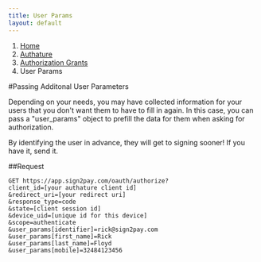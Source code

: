 ```yaml
---
title: User Params
layout: default
---
```


<ol class="breadcrumb">
  <li><a href="/">Home</a></li>
  <li><a href="/authature">Authature</a></li>
  <li><a href="/authature/access_grants.html">Authorization Grants</a></li>
  <li>User Params</li>
</ol>

#Passing Additonal User Parameters

Depending on your needs, you may have collected information for your users that you don't want them to have to fill in again. In this case, you can pass a "user_params" object to prefill the data for them when asking for authorization.

By identifying the user in advance, they will get to signing sooner! If you have it, send it.

##Request

    GET https://app.sign2pay.com/oauth/authorize?
    client_id=[your authature client id]
    &redirect_uri=[your redirect uri]
    &response_type=code
    &state=[client session id]
    &device_uid=[unique id for this device]
    &scope=authenticate
    &user_params[identifier]=rick@sign2pay.com
    &user_params[first_name]=Rick
    &user_params[last_name]=Floyd
    &user_params[mobile]=32484123456
